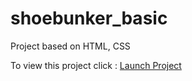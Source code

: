 # shoebunker_basic
Project based on HTML, CSS

To view this project click : <a href="https://raktisingal.github.io/shoebunker_basic/">Launch Project</a>
<br>
<br>
